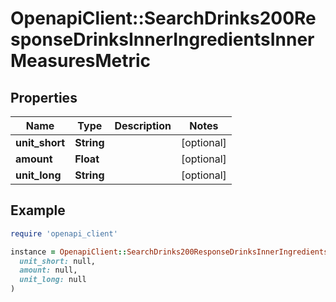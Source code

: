 # OpenapiClient::SearchDrinks200ResponseDrinksInnerIngredientsInnerMeasuresMetric

## Properties

| Name | Type | Description | Notes |
| ---- | ---- | ----------- | ----- |
| **unit_short** | **String** |  | [optional] |
| **amount** | **Float** |  | [optional] |
| **unit_long** | **String** |  | [optional] |

## Example

```ruby
require 'openapi_client'

instance = OpenapiClient::SearchDrinks200ResponseDrinksInnerIngredientsInnerMeasuresMetric.new(
  unit_short: null,
  amount: null,
  unit_long: null
)
```

